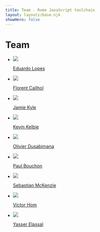 ```yaml
---
title: Team - Rome JavaScript toolchain
layout: layouts/base.njk
showHero: false
---
```


# Team

<ul class="team-list">
	<li>
		<img src="https://github.com/EduardoLopes.png?s=176">
		<p><a href="https://github.com/EduardoLopes">Eduardo Lopes</a></p>
	</li>
	<li>
		<img src="https://github.com/ooflorent.png?s=176">
		<p><a href="https://github.com/ooflorent">Florent Cailhol</a></p>
	</li>
	<li>
		<img src="https://github.com/jamiebuilds.png?s=176">
		<p><a href="https://github.com/jamiebuilds">Jamie Kyle</a></p>
	</li>
	<li>
		<img src="https://github.com/Kelbie.png?s=176">
		<p><a href="https://github.com/Kelbie">Kevin Kelbie</a></p>
	</li>
	<li>
		<img src="https://github.com/diokey.png?s=176">
		<p><a href="https://github.com/diokey">Olivier Dusabimana</a></p>
	</li>
	<li>
		<img src="https://github.com/bitpshr.png?s=176">
		<p><a href="https://github.com/bitpshr">Paul Bouchon</a></p>
	</li>
	<li>
		<img src="https://github.com/sebmck.png?s=176">
		<p><a href="https://github.com/sebmck">Sebastian McKenzie</a></p>
	</li>
	<li>
		<img src="https://github.com/VictorHom.png?s=176">
		<p><a href="https://github.com/VictorHom">Victor Hom</a></p>
	</li>
	<li>
		<img src="https://github.com/yassere.png?s=176">
		<p><a href="https://github.com/yassere">Yasser Elassal</a></p>
	</li>
</ul>
